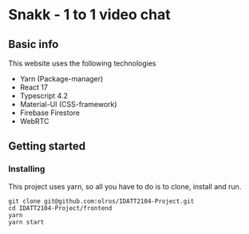 # Snakk - 1 to 1 video chat

## Basic info

This website uses the following technologies

- Yarn (Package-manager)
- React 17
- Typescript 4.2
- Material-UI (CSS-framework)
- Firebase Firestore
- WebRTC

## Getting started

### Installing

This project uses yarn, so all you have to do is to clone, install and run.

```
git clone git@github.com:olros/IDATT2104-Project.git
cd IDATT2104-Project/frontend
yarn
yarn start
```
